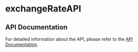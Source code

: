 # exchangeRateAPI

## API Documentation

For detailed information about the API, please refer to the [API Documentation](https://www.postman.com/technical-explorer-9115708/student43l71/documentation/mdmt8gd/exchangerateapicollection-free-version).
